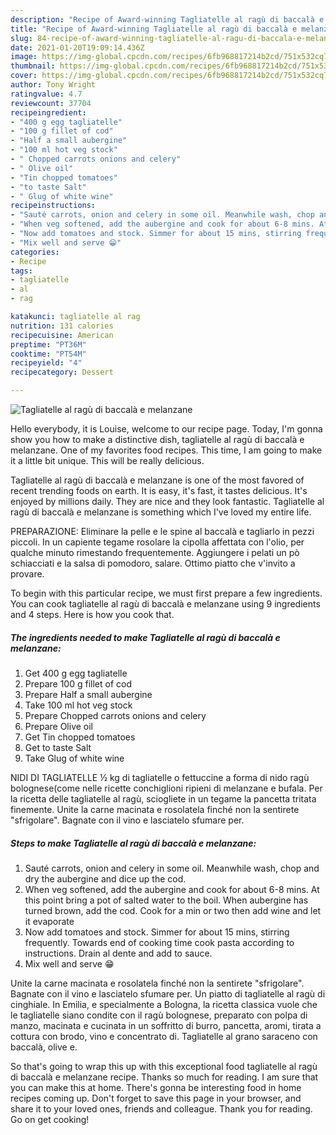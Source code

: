 ```yaml
---
description: "Recipe of Award-winning Tagliatelle al ragù di baccalà e melanzane"
title: "Recipe of Award-winning Tagliatelle al ragù di baccalà e melanzane"
slug: 84-recipe-of-award-winning-tagliatelle-al-ragu-di-baccala-e-melanzane
date: 2021-01-20T19:09:14.436Z
image: https://img-global.cpcdn.com/recipes/6fb968817214b2cd/751x532cq70/tagliatelle-al-ragu-di-baccala-e-melanzane-recipe-main-photo.jpg
thumbnail: https://img-global.cpcdn.com/recipes/6fb968817214b2cd/751x532cq70/tagliatelle-al-ragu-di-baccala-e-melanzane-recipe-main-photo.jpg
cover: https://img-global.cpcdn.com/recipes/6fb968817214b2cd/751x532cq70/tagliatelle-al-ragu-di-baccala-e-melanzane-recipe-main-photo.jpg
author: Tony Wright
ratingvalue: 4.7
reviewcount: 37704
recipeingredient:
- "400 g egg tagliatelle"
- "100 g fillet of cod"
- "Half a small aubergine"
- "100 ml hot veg stock"
- " Chopped carrots onions and celery"
- " Olive oil"
- "Tin chopped tomatoes"
- "to taste Salt"
- " Glug of white wine"
recipeinstructions:
- "Sauté carrots, onion and celery in some oil. Meanwhile wash, chop and dry the aubergine and dice up the cod."
- "When veg softened, add the aubergine and cook for about 6-8 mins. At this point bring a pot of salted water to the boil. When aubergine has turned brown, add the cod. Cook for a min or two then add wine and let it evaporate"
- "Now add tomatoes and stock. Simmer for about 15 mins, stirring frequently. Towards end of cooking time cook pasta according to instructions. Drain al dente and add to sauce."
- "Mix well and serve 😁"
categories:
- Recipe
tags:
- tagliatelle
- al
- rag

katakunci: tagliatelle al rag 
nutrition: 131 calories
recipecuisine: American
preptime: "PT36M"
cooktime: "PT54M"
recipeyield: "4"
recipecategory: Dessert

---
```



![Tagliatelle al ragù di baccalà e melanzane](https://img-global.cpcdn.com/recipes/6fb968817214b2cd/751x532cq70/tagliatelle-al-ragu-di-baccala-e-melanzane-recipe-main-photo.jpg)

Hello everybody, it is Louise, welcome to our recipe page. Today, I'm gonna show you how to make a distinctive dish, tagliatelle al ragù di baccalà e melanzane. One of my favorites food recipes. This time, I am going to make it a little bit unique. This will be really delicious.

Tagliatelle al ragù di baccalà e melanzane is one of the most favored of recent trending foods on earth. It is easy, it's fast, it tastes delicious. It's enjoyed by millions daily. They are nice and they look fantastic. Tagliatelle al ragù di baccalà e melanzane is something which I've loved my entire life.

PREPARAZIONE: Eliminare la pelle e le spine al baccalà e tagliarlo in pezzi piccoli. In un capiente tegame rosolare la cipolla affettata con l&#39;olio, per qualche minuto rimestando frequentemente. Aggiungere i pelati un pò schiacciati e la salsa di pomodoro, salare. Ottimo piatto che v&#39;invito a provare.


To begin with this particular recipe, we must first prepare a few ingredients. You can cook tagliatelle al ragù di baccalà e melanzane using 9 ingredients and 4 steps. Here is how you cook that.

<!--inarticleads1-->

##### The ingredients needed to make Tagliatelle al ragù di baccalà e melanzane:

1. Get 400 g egg tagliatelle
1. Prepare 100 g fillet of cod
1. Prepare Half a small aubergine
1. Take 100 ml hot veg stock
1. Prepare  Chopped carrots onions and celery
1. Prepare  Olive oil
1. Get Tin chopped tomatoes
1. Get to taste Salt
1. Take  Glug of white wine


NIDI DI TAGLIATELLE ½ kg di tagliatelle o fettuccine a forma di nido ragù bolognese(come nelle ricette conchiglioni ripieni di melanzane e bufala. Per la ricetta delle tagliatelle al ragù, sciogliete in un tegame la pancetta tritata finemente. Unite la carne macinata e rosolatela finché non la sentirete &#34;sfrigolare&#34;. Bagnate con il vino e lasciatelo sfumare per. 

<!--inarticleads2-->

##### Steps to make Tagliatelle al ragù di baccalà e melanzane:

1. Sauté carrots, onion and celery in some oil. Meanwhile wash, chop and dry the aubergine and dice up the cod.
1. When veg softened, add the aubergine and cook for about 6-8 mins. At this point bring a pot of salted water to the boil. When aubergine has turned brown, add the cod. Cook for a min or two then add wine and let it evaporate
1. Now add tomatoes and stock. Simmer for about 15 mins, stirring frequently. Towards end of cooking time cook pasta according to instructions. Drain al dente and add to sauce.
1. Mix well and serve 😁


Unite la carne macinata e rosolatela finché non la sentirete &#34;sfrigolare&#34;. Bagnate con il vino e lasciatelo sfumare per. Un piatto di tagliatelle al ragù di cinghiale. In Emilia, e specialmente a Bologna, la ricetta classica vuole che le tagliatelle siano condite con il ragù bolognese, preparato con polpa di manzo, macinata e cucinata in un soffritto di burro, pancetta, aromi, tirata a cottura con brodo, vino e concentrato di. Tagliatelle al grano saraceno con baccalà, olive e. 

So that's going to wrap this up with this exceptional food tagliatelle al ragù di baccalà e melanzane recipe. Thanks so much for reading. I am sure that you can make this at home. There's gonna be interesting food in home recipes coming up. Don't forget to save this page in your browser, and share it to your loved ones, friends and colleague. Thank you for reading. Go on get cooking!
